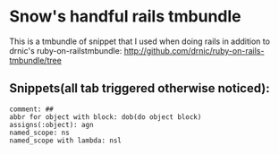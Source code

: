 Snow's handful rails tmbundle
=============================

This is a tmbundle of snippet that I used when doing rails in addition to drnic's ruby-on-railstmbundle: http://github.com/drnic/ruby-on-rails-tmbundle/tree

Snippets(all tab triggered otherwise noticed):
----------------------------------------------

	comment: ##
	abbr for object with block: dob(do object block)
	assigns(:object): agn
	named_scope: ns
	named_scope with lambda: nsl